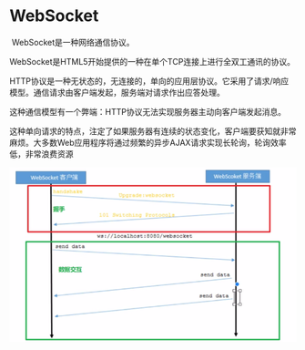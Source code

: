 # WebSocket

​	WebSocket是一种网络通信协议。

​	WebSocket是HTML5开始提供的一种在单个TCP连接上进行全双工通讯的协议。

​	HTTP协议是一种无状态的，无连接的，单向的应用层协议。它采用了请求/响应模型。通信请求由客户端发起，服务端对请求作出应答处理。

​	这种通信模型有一个弊端：HTTP协议无法实现服务器主动向客户端发起消息。

​	这种单向请求的特点，注定了如果服务器有连续的状态变化，客户端要获知就非常麻烦。大多数Web应用程序将通过频繁的异步AJAX请求实现长轮询，轮询效率低，非常浪费资源

![image-20211109175504721](image/image-20211109175504721.png)
